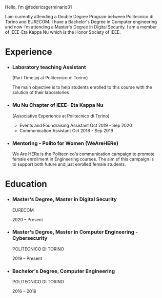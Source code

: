 
Hello, I’m @federicagerminario31 

I am currently attending a Double Degree Program between Politecnico di Torino and EURECOM. I have a Bachelor's Degree in Computer engineering and now I'm attending a Master's Degree in Digital Security. I am a member of IEEE-Eta Kappa Nu which is the Honor Society of IEEE. 

Experience
============
 * ### Laboratory teaching Assistant ### 
   (Part Time joj at Politecnico di Torino)
   
   The main objective is to help students enrolled to this course with the solution of their laboratories
 * ### Mu Nu Chapter of IEEE- Eta Kappa Nu ### 
   (Associative Experience at Politecnico di Torino)
    * Events and Foundraising Assistant Oct 2019 - Sep 2020
    * Communication Assistant Oct 2018 - Sep 2019
 * ### Mentoring - Polito for Women (WeAreHERe) ###
   
   We Are HERe is the Politecnico's communication campaign to promote female enrollment in Engineering courses. The aim of this campaign is to support both future and just enrolled female students.

Education
============
 * ### Master's Degree, Master in Digital Security ###
    
    EURECOM 
    
    2020 – Present
    
 * ### Master's Degree, Master in Computer Engineering - Cybersecurity ###
    
    POLITECNICO DI TORINO
    
    2019 – Present
    
 *  ### Bachelor's Degree, Computer Engineering ###
    
    POLITECNICO DI TORINO 
    
    2016 – 2019 
 
 
<!---
federicagerminario31/federicagerminario31 is a ✨ special ✨ repository because its `README.md` (this file) appears on your GitHub profile.
You can click the Preview link to take a look at your changes.
--->
